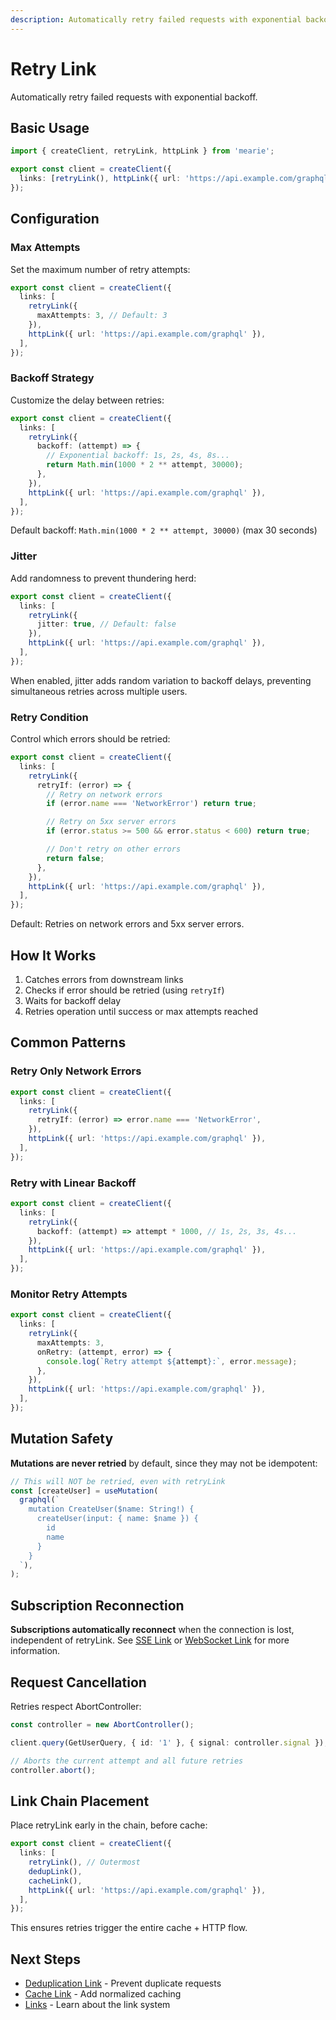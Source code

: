```yaml
---
description: Automatically retry failed requests with exponential backoff. Configure max attempts, backoff strategy, jitter, and retry conditions for network errors.
---
```


# Retry Link

Automatically retry failed requests with exponential backoff.

## Basic Usage

```typescript
import { createClient, retryLink, httpLink } from 'mearie';

export const client = createClient({
  links: [retryLink(), httpLink({ url: 'https://api.example.com/graphql' })],
});
```

## Configuration

### Max Attempts

Set the maximum number of retry attempts:

```typescript
export const client = createClient({
  links: [
    retryLink({
      maxAttempts: 3, // Default: 3
    }),
    httpLink({ url: 'https://api.example.com/graphql' }),
  ],
});
```

### Backoff Strategy

Customize the delay between retries:

```typescript
export const client = createClient({
  links: [
    retryLink({
      backoff: (attempt) => {
        // Exponential backoff: 1s, 2s, 4s, 8s...
        return Math.min(1000 * 2 ** attempt, 30000);
      },
    }),
    httpLink({ url: 'https://api.example.com/graphql' }),
  ],
});
```

Default backoff: `Math.min(1000 * 2 ** attempt, 30000)` (max 30 seconds)

### Jitter

Add randomness to prevent thundering herd:

```typescript
export const client = createClient({
  links: [
    retryLink({
      jitter: true, // Default: false
    }),
    httpLink({ url: 'https://api.example.com/graphql' }),
  ],
});
```

When enabled, jitter adds random variation to backoff delays, preventing simultaneous retries across multiple users.

### Retry Condition

Control which errors should be retried:

```typescript
export const client = createClient({
  links: [
    retryLink({
      retryIf: (error) => {
        // Retry on network errors
        if (error.name === 'NetworkError') return true;

        // Retry on 5xx server errors
        if (error.status >= 500 && error.status < 600) return true;

        // Don't retry on other errors
        return false;
      },
    }),
    httpLink({ url: 'https://api.example.com/graphql' }),
  ],
});
```

Default: Retries on network errors and 5xx server errors.

## How It Works

1. Catches errors from downstream links
2. Checks if error should be retried (using `retryIf`)
3. Waits for backoff delay
4. Retries operation until success or max attempts reached

## Common Patterns

### Retry Only Network Errors

```typescript
export const client = createClient({
  links: [
    retryLink({
      retryIf: (error) => error.name === 'NetworkError',
    }),
    httpLink({ url: 'https://api.example.com/graphql' }),
  ],
});
```

### Retry with Linear Backoff

```typescript
export const client = createClient({
  links: [
    retryLink({
      backoff: (attempt) => attempt * 1000, // 1s, 2s, 3s, 4s...
    }),
    httpLink({ url: 'https://api.example.com/graphql' }),
  ],
});
```

### Monitor Retry Attempts

```typescript
export const client = createClient({
  links: [
    retryLink({
      maxAttempts: 3,
      onRetry: (attempt, error) => {
        console.log(`Retry attempt ${attempt}:`, error.message);
      },
    }),
    httpLink({ url: 'https://api.example.com/graphql' }),
  ],
});
```

## Mutation Safety

**Mutations are never retried** by default, since they may not be idempotent:

```typescript
// This will NOT be retried, even with retryLink
const [createUser] = useMutation(
  graphql(`
    mutation CreateUser($name: String!) {
      createUser(input: { name: $name }) {
        id
        name
      }
    }
  `),
);
```

## Subscription Reconnection

**Subscriptions automatically reconnect** when the connection is lost, independent of retryLink. See [SSE Link](/links/sse) or [WebSocket Link](/links/ws) for more information.

## Request Cancellation

Retries respect AbortController:

```typescript
const controller = new AbortController();

client.query(GetUserQuery, { id: '1' }, { signal: controller.signal });

// Aborts the current attempt and all future retries
controller.abort();
```

## Link Chain Placement

Place retryLink early in the chain, before cache:

```typescript
export const client = createClient({
  links: [
    retryLink(), // Outermost
    dedupLink(),
    cacheLink(),
    httpLink({ url: 'https://api.example.com/graphql' }),
  ],
});
```

This ensures retries trigger the entire cache + HTTP flow.

## Next Steps

- [Deduplication Link](/links/dedup) - Prevent duplicate requests
- [Cache Link](/links/cache) - Add normalized caching
- [Links](/guides/links) - Learn about the link system
